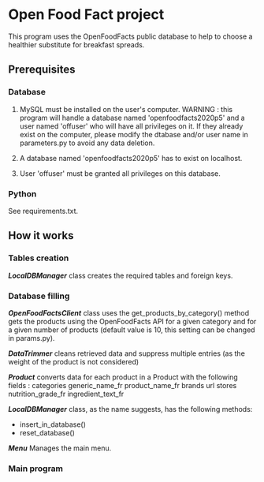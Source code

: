 # Open Food Fact project

This program uses the OpenFoodFacts public database to help to choose a healthier substitute for breakfast spreads.

## Prerequisites

### Database

1. MySQL must be installed on the user's computer.
WARNING : this program will handle a database named 'openfoodfacts2020p5' and a user named 'offuser' who will have all privileges on it. If they already exist on the computer, please modify the dtabase and/or user name in parameters.py to avoid any data deletion.

2. A database named 'openfoodfacts2020p5' has to exist on localhost.

3. User 'offuser' must be granted all privileges on this database. 

### Python

See requirements.txt.


## How it works

### Tables creation

***LocalDBManager*** class creates the required tables and foreign keys.

### Database filling 

 ***OpenFoodFactsClient*** class uses the get_products_by_category() method gets the products using the OpenFoodFacts API for a given category and for a given number of products (default value is 10, this setting can be changed in params.py).

***DataTrimmer*** cleans retrieved data and suppress multiple entries (as the weight of the product is not considered)

***Product*** converts data for each product in a Product with the following fields :
categories
generic_name_fr
product_name_fr
brands 
url
stores
nutrition_grade_fr
ingredient_text_fr

***LocalDBManager*** class, as the name suggests, has the following methods:
- insert_in_database() 
- reset_database()

***Menu*** Manages the main menu.

### Main program





